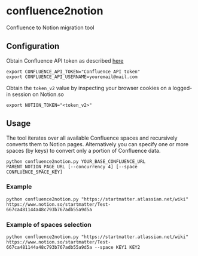 # confluence2notion
Confluence to Notion migration tool

## Configuration
Obtain Confluence API token as described [here](https://confluence.atlassian.com/cloud/api-tokens-938839638.html)

```
export CONFLUENCE_API_TOKEN="Confluence API token"
export CONFLUENCE_API_USERNAME=youremail@mail.com
```

Obtain the `token_v2` value by inspecting your browser cookies on a logged-in session on Notion.so

```
export NOTION_TOKEN="<token_v2>"
```

## Usage
The tool iterates over all available Confluence spaces and recursively converts them to Notion pages.
Alternatively you can specify one or more spaces (by keys) to convert only a portion of Confluence data.

```
python confluence2notion.py YOUR_BASE_CONFLUENCE_URL PARENT_NOTION_PAGE_URL [--concurrency 4] [--space CONFLUENCE_SPACE_KEY]
```

### Example
```
python confluence2notion.py "https://startmatter.atlassian.net/wiki" https://www.notion.so/startmatter/Test-667ca481144a48c793b767adb55a9d5a
```

### Example of spaces selection
```
python confluence2notion.py "https://startmatter.atlassian.net/wiki" https://www.notion.so/startmatter/Test-667ca481144a48c793b767adb55a9d5a --space KEY1 KEY2
```
